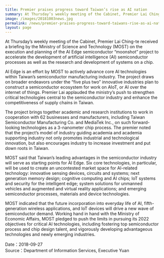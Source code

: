 ```yaml
---
title: Premier praises progress toward Taiwan’s rise as AI nation
summary: At Thursday’s weekly meeting of the Cabinet, Premier Lai Ching-te received a briefing by the Ministry of Science and Technology (MOST) on the execution and planning of the artificial intelligence (AI) semiconductor processes as well as the research and development of systems on a chip.
image: /images/20181003news.jpg
permalink: /news/premier-praises-progress-toward-taiwans-rise-as-ai-nation/
layout: page
---
```

At Thursday’s weekly meeting of the Cabinet, Premier Lai Ching-te received a briefing by the Ministry of Science and Technology (MOST) on the execution and planning of the AI Edge semiconductor “moonshot” project to accelerate the development of artificial intelligence (AI) semiconductor processes as well as the research and development of systems on a chip.

AI Edge is an effort by MOST to actively advance core AI technologies within Taiwan’s semiconductor manufacturing industry. The project draws on broader endeavors under the “five plus two” innovative industries plan to construct a semiconductor ecosystem for work on AIoT, or AI over the internet of things. Premier Lai applauded the ministry’s push to strengthen critical technologies central to the semiconductor industry and enhance the competitiveness of supply chains in Taiwan.

The project brings together academic and research institutions to work in cooperation with 62 businesses and manufacturers, including Taiwan Semiconductor Manufacturing Co. and MediaTek Inc., on such forward-looking technologies as a 3-nanometer chip process. The premier noted that the project’s model of industry guiding academia and academia supporting industry not only promotes industrial and technological innovation, but also encourages industry to increase investment and put down roots in Taiwan.

MOST said that Taiwan’s leading advantages in the semiconductor industry will serve as starting points for AI Edge. Six core technologies, in particular, will be used to create an uncontested market space for AI-related technology: innovative sensing devices, circuits and systems; next generation memory design; cognitive computing and AI chips; IoT systems and security for the intelligent edge; system solutions for unmanned vehicles and augmented and virtual reality applications; and emerging semiconductor processes, materials and device technologies.

MOST indicated that the future incorporation into everyday life of AI, fifth-generation wireless applications, and IoT devices will drive a new wave of semiconductor demand. Working hand in hand with the Ministry of Economic Affairs, MOST pledged to push the limits in pursuing its 2022 objectives for critical AI technologies, including fostering top semiconductor process and chip design talent, and vigorously developing advantageous technologies and newly emerging industries.

Date：2018-09-27
<br/>
Source：Department of Information Services, Executive Yuan
